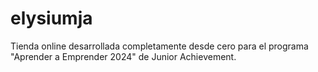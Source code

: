 # elysiumja
Tienda online desarrollada completamente desde cero para el programa "Aprender a Emprender 2024" de Junior Achievement.
